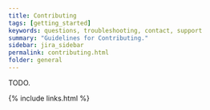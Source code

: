 ```yaml
---
title: Contributing
tags: [getting_started]
keywords: questions, troubleshooting, contact, support
summary: "Guidelines for Contributing."
sidebar: jira_sidebar
permalink: contributing.html
folder: general
---
```


TODO.

{% include links.html %}
